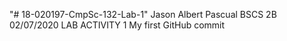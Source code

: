 "# 18-020197-CmpSc-132-Lab-1" 
Jason Albert Pascual
BSCS 2B
02/07/2020
LAB ACTIVITY 1
My first GitHub commit